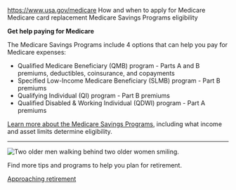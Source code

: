 

https://www.usa.gov/medicare
How and when to apply for Medicare
Medicare card replacement
Medicare Savings Programs eligibility

**Get help paying for Medicare**

The Medicare Savings Programs include 4 options that can help you pay for Medicare expenses:

* Qualified Medicare Beneficiary (QMB) program - Parts A and B premiums, deductibles, coinsurance, and copayments
* Specified Low-Income Medicare Beneficiary (SLMB) program - Part B premiums
* Qualifying Individual (QI) program - Part B premiums
* Qualified Disabled & Working Individual (QDWI) program - Part A premiums

[Learn more about the Medicare Savings Programs](https://www.medicare.gov/basics/costs/help/medicare-savings-programs), including what income and asset limits determine eligibility.

---

![Two older men walking behind two older women smiling.](https://www.usa.gov/s3/files/styles/large/public/2023-01/Banner_img_Turning_65_en.png?itok=G1kcGxsy)

Find more tips and programs to help you plan for retirement.

[Approaching retirement](https://www.usa.gov/approaching-retirement)

